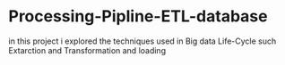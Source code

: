 # Processing-Pipline-ETL-database
in this project i explored the techniques used in Big data Life-Cycle such Extarction and Transformation and loading 
